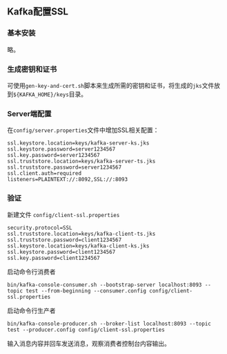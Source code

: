 ## Kafka配置SSL

### 基本安装
略。

### 生成密钥和证书
可使用`gen-key-and-cert.sh`脚本来生成所需的密钥和证书，将生成的`jks`文件放到`${KAFKA_HOME}/keys`目录。

### Server端配置
在`config/server.properties`文件中增加SSL相关配置：
```
ssl.keystore.location=keys/kafka-server-ks.jks
ssl.keystore.password=server1234567
ssl.key.password=server1234567
ssl.truststore.location=keys/kafka-server-ts.jks
ssl.truststore.password=server1234567
ssl.client.auth=required
listeners=PLAINTEXT://:8092,SSL://:8093
```

### 验证
新建文件 `config/client-ssl.properties`
```
security.protocol=SSL
ssl.truststore.location=keys/kafka-client-ts.jks
ssl.truststore.password=client1234567
ssl.keystore.location=keys/kafka-client-ks.jks
ssl.keystore.password=client1234567
ssl.key.password=client1234567
```

启动命令行消费者
```
bin/kafka-console-consumer.sh --bootstrap-server localhost:8093 --topic test --from-beginning --consumer.config config/client-ssl.properties
```

启动命令行生产者
```
bin/kafka-console-producer.sh --broker-list localhost:8093 --topic test --producer.config config/client-ssl.properties
```
输入消息内容并回车发送消息，观察消费者控制台内容输出。
